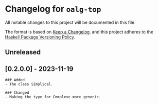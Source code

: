 # Changelog for `oalg-top`

All notable changes to this project will be documented in this file.

The format is based on [Keep a Changelog](https://keepachangelog.com/en/1.0.0/),
and this project adheres to the
[Haskell Package Versioning Policy](https://pvp.haskell.org/).

## Unreleased

## [0.2.0.0] - 2023-11-19

	### Added
	- The class Simplical.

	### Changed
	- Making the type for Complexe more generic.

